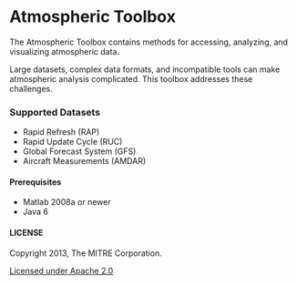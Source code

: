 Atmospheric Toolbox
===========

The Atmospheric Toolbox contains methods for accessing, analyzing, and visualizing atmospheric data.

Large datasets, complex data formats, and incompatible tools can make atmospheric analysis complicated. This toolbox addresses these challenges.

### Supported Datasets

* Rapid Refresh (RAP)
* Rapid Update Cycle (RUC)
* Global Forecast System (GFS)
* Aircraft Measurements (AMDAR)

#### Prerequisites

* Matlab 2008a or newer
* Java 6

#### LICENSE

Copyright 2013, The MITRE Corporation.

[Licensed under Apache 2.0](LICENSE.md)

